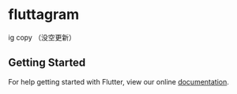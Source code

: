 # fluttagram

ig copy  （没空更新）

## Getting Started

For help getting started with Flutter, view our online
[documentation](https://flutter.io/).
